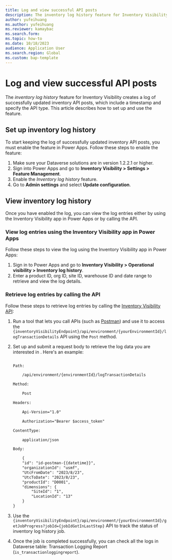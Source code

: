 ```yaml
---
title: Log and view successful API posts
description: The inventory log history feature for Inventory Visibility creates a log of successfully updated inventory API posts, which include a timestamp and specify the API type. This article describes how to set up and use the feature.
author: yufeihuang
ms.author: yufeihuang
ms.reviewer: kamaybac
ms.search.form:
ms.topic: how-to
ms.date: 10/18/2023
audience: Application User
ms.search.region: Global
ms.custom: bap-template
---
```


# Log and view successful API posts

The *inventory log history* feature for Inventory Visibility creates a log of successfully updated inventory API posts, which include a timestamp and specify the API type. This article describes how to set up and use the feature.

## Set up inventory log history

To start keeping the log of successfully updated inventory API posts, you must enable the feature in Power Apps. Follow these steps to enable the feature:

1. Make sure your Dataverse solutions are in version 1.2.2.1 or higher. <!-- KFM: Version of which Dataverse solutions? How do I make sure of this? -->
1. Sign into Power Apps and go to **Inventory Visibility \> Settings \> Feature Management**.
1. Enable the *Inventory log history* feature.
1. Go to **Admin settings** and select **Update configuration**.

## View inventory log history

Once you have enabled the log, you can view the log entries either by using the Inventory Visibility app in Power Apps or by calling the API.

### View log entries using the Inventory Visibility app in Power Apps

Follow these steps to view the log using the Inventory Visibility app in Power Apps:

1. Sign in to Power Apps and go to **Inventory Visibility \> Operational visibility \> Inventory log history**.
1. Enter a product ID, org ID, site ID, warehouse ID and date range to retrieve and view the log details.

### Retrieve log entries by calling the API

Follow these steps to retrieve log entries by calling the [Inventory Visibility API](inventory-visibility-api.md):

1. Run a tool that lets you call APIs (such as [Postman](https://www.postman.com/)) and use it to access the `{inventoryVisibilityEndpoint}/api/environment/{yourEnvironmentId}/logTransactionDetails` API using the `Post` method.
1. Set up and submit a request body to retrieve the log data you are interested in <!-- KFM:What does this message do? Just start a job and return a job ID? What does that job do?  -->. Here's an example:

    ```txt
    
    Path:
    
        /api/environment/{environmentId}/logTransactionDetails
    
    Method:
    
        Post
    
    Headers:
    
        Api-Version="1.0"

        Authorization="Bearer $access_token"
    
    ContentType:
    
        application/json
    
    Body:
    
        {
        "id": "id-postman-{{datetime}}",
        "organizationId": "usmf",
        "UtcFromDate": "2023/8/23",
        "UtcToDate": "2023/8/23",
        "productId": "D0001",
        "dimensions": {
            "SiteId": "1",
            "LocationId": "13"
        }
    }
    
    ```

1. Use the `{inventoryVisibilityEndpoint}/api/environment/{yourEnvironmentId}/getJobProgress?jobId={jobIdGotInLastStep}` API to track the status of inventory log history job. <!-- KFM: What "job" is this? What is going on here? This should be mentioned in the intro. -->
1. Once the job is completed successfully, you can check all the logs in Dataverse table: Transaction Logging Report (`is_transactionloggingreport`). <!-- KFM: Does this API call create or update this table instead of returning the log entries? What is going on here? How do I do this step?  -->
